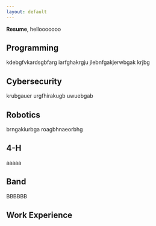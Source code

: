 ```yaml
---
layout: default
---
```


**Resume**, hellooooooo

## Programming
kdebgfvkardsgbfarg
iarfghakrgju
jlebnfgakjerwbgak
krjbg

## Cybersecurity
krubgauer
urgfhirakugb
uwuebgab

## Robotics
brngakiurbga
roagbhnaeorbhg

## 4-H
aaaaa

## Band
BBBBBB

## Work Experience
